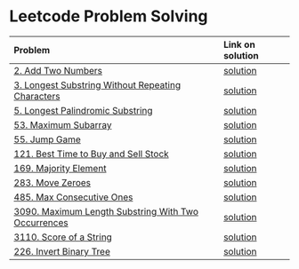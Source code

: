 # Leetcode Problem Solving

| Problem                                                                                                                                         | Link on solution                                                      |
|:------------------------------------------------------------------------------------------------------------------------------------------------|:----------------------------------------------------------------------|
| [2. Add Two Numbers](https://leetcode.com/problems/add-two-numbers/description/)                                                                | [solution](src/add_two_numbers_2.rs)                                  |
| [3. Longest Substring Without Repeating Characters](https://leetcode.com/problems/longest-substring-without-repeating-characters/description/)  | [solution](src/longest_substring_without_repeating_characters_3.rs)   |
| [5. Longest Palindromic Substring](https://leetcode.com/problems/longest-palindromic-substring/description/)                                    | [solution](src/longest_palindromic_substring_5.rs)                    |
| [53. Maximum Subarray](https://leetcode.com/problems/maximum-subarray/)                                                                         | [solution](src/maximum_subarray_53.rs)                                |
| [55. Jump Game](https://leetcode.com/problems/jump-game/)                                                                                       | [solution](src/jump_game_55.rs)                                       |
| [121. Best Time to Buy and Sell Stock](https://leetcode.com/problems/best-time-to-buy-and-sell-stock/)                                          | [solution](src/majority_element_169.rs)                               |
| [169. Majority Element](https://leetcode.com/problems/majority-element/description/)                                                            | [solution](src/majority_element_169.rs)                               |
| [283. Move Zeroes](https://leetcode.com/problems/move-zeroes/description/)                                                                      | [solution](src/move_zeroes_283.rs)                                    |
| [485. Max Consecutive Ones](https://leetcode.com/problems/max-consecutive-ones/)                                                                | [solution](src/max_consecutive_ones_485.rs)                           |
| [3090. Maximum Length Substring With Two Occurrences](https://leetcode.com/problems/maximum-length-substring-with-two-occurrences/description/) | [solution](src/maximum_length_substring_with_two_occurrences_3090.rs) |
| [3110. Score of a String](https://leetcode.com/problems/score-of-a-string/description/) | [solution](src/score_of_string_3110.rs)                               |
| [226. Invert Binary Tree](https://leetcode.com/problems/invert-binary-tree/description/) | [solution](src/invert_binary_tree_226.rs)                             |
